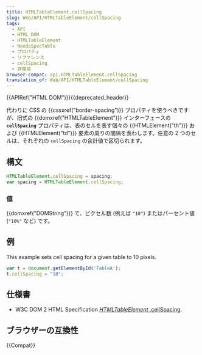 ```yaml
---
title: HTMLTableElement.cellSpacing
slug: Web/API/HTMLTableElement/cellSpacing
tags:
  - API
  - HTML DOM
  - HTMLTableElement
  - NeedsSpecTable
  - プロパティ
  - リファレンス
  - cellSpacing
  - 非推奨
browser-compat: api.HTMLTableElement.cellSpacing
translation_of: Web/API/HTMLTableElement/cellSpacing
---
```

{{APIRef("HTML DOM")}}{{deprecated_header}}

代わりに CSS の {{cssxref("border-spacing")}} プロパティを使うべきですが、旧式の {{domxref("HTMLTableElement")}} インターフェースの **`cellSpacing`** プロパティは、表のセルを表す個々の {{HTMLElement("th")}} および {{HTMLElement("td")}} 要素の周りの間隔を表わします。任意の 2 つのセルは、それぞれの `cellSpacing` の合計値で区切られます。

## 構文

```js
HTMLTableElement.cellSpacing = spacing;
var spacing = HTMLTableElement.cellSpacing;
```

### 値

{{domxref("DOMString")}} で、ピクセル数 (例えば `"10"`) またはパーセント値 (`"10%"` など) です。

## 例

This example sets cell spacing for a given table to 10 pixels.

```js
var t = document.getElementById('TableA');
t.cellSpacing = "10";
```

## 仕様書

- W3C DOM 2 HTML Specification [_HTMLTableElement_
  .cellSpacing](https://www.w3.org/TR/DOM-Level-2-HTML/html.html#ID-68907883).

## ブラウザーの互換性

{{Compat}}
